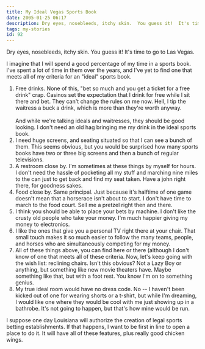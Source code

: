 ```yaml
---
title: My Ideal Vegas Sports Book
date: 2005-01-25 06:17
description: Dry eyes, nosebleeds, itchy skin.  You guess it!  It's time to go to Las Vegas.  I imagine that I will spend a good percentage of my time in a sports book.  I've spent a lot of time in them over the years, and I've yet to find one that meets all of my criteria for an "ideal" sports book.
tags: my-stories
id: 92
---
```

Dry eyes, nosebleeds, itchy skin.  You guess it!  It's time to go to Las Vegas.

I imagine that I will spend a good percentage of my time in a sports book.  I've spent a lot of time in them over the years, and I've yet to find one that meets all of my criteria for an "ideal" sports book.

<ol><li>Free drinks.  None of this, "bet so much and you get a ticket for a free drink" crap.  Casinos set the expectation that I drink for free while I sit there and bet.  They can't change the rules on me now.  Hell, I tip the waitress a buck a drink, which is more than they're worth anyway.<br /><br />And while we're talking ideals and waitresses, they should be good looking.  I don't need an old hag bringing me my drink in the ideal sports book.</li>

<li>I need huge screens, and seating situated so that I can see a bunch of them.  This seems obvious, but you would be surprised how many sports books have two or three big screens and then a bunch of regular televisions.</li>

<li>A restroom close by.  I'm sometimes at these things by myself for hours.  I don't need the hassle of pocketing all my stuff and marching nine miles to the can just to get back and find my seat taken.  Have a john right there, for goodness sakes.</li>

<li>Food close by.  Same principal.  Just because it's halftime of one game doesn't mean that a horserace isn't about to start.  I don't have time to march to the food court.  Sell me a pretzel right then and there.</li>

<li>I think you should be able to place your bets by machine.  I don't like the crusty old people who take your money.  I'm much happier giving my money to electronics.</li>

<li>I like the ones that give you a personal TV right there at your chair.  That small touch makes it so much easier to follow the many teams, people, and horses who are simultaneously competing for my money.</li>

<li>All of these things above, you can find here or there (although I don't know of one that meets all of these criteria.  Now, let's keep going with the wish list:  reclining chairs.  Isn't this obvious?  Not a Lazy Boy or anything, but something like new movie theaters have.  Maybe something like that, but with a foot rest.  You know I'm on to something genius.</li>

<li>My true ideal room would have no dress code.  No -- I haven't been kicked out of one for wearing shorts or a t-shirt, but while I'm dreaming, I would like one where they would be cool with me just showing up in a bathrobe.  It's not going to happen, but that's how mine would be run.</li></ol>

I suppose one day Louisiana will authorize the creation of legal sports betting establishments.  If that happens, I want to be first in line to open a place to do it.  It will have all of these features, plus really good chicken wings.
